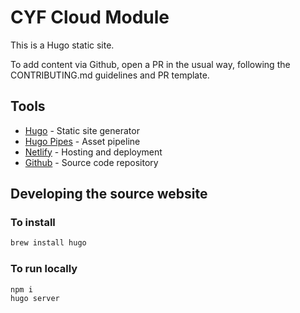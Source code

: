 # CYF Cloud Module

This is a Hugo static site.

To add content via Github, open a PR in the usual way, following the CONTRIBUTING.md guidelines and PR template.

## Tools

- [Hugo](https://gohugo.io/) - Static site generator
- [Hugo Pipes](https://gohugo.io/hugo-pipes/introduction/) - Asset pipeline
- [Netlify](https://www.netlify.com/) - Hosting and deployment
- [Github](https://github.com/CodeYourFuture/CYF-Signposts) - Source code repository

## Developing the source website

### To install

```bash
brew install hugo
```

### To run locally

```bash
npm i
hugo server
```
